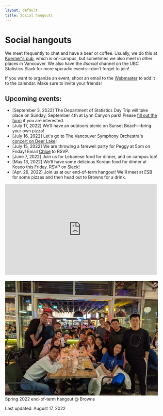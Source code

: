```yaml
---
layout: default
title: Social hangouts
---
```


# Social hangouts

We meet frequently to chat and have a beer or coffee.
Usually, we do this at [Koerner's pub](https://www.koerners.ca/),
which is on-campus, but sometimes we also meet in other places in Vancouver.
We also have the *#social* channel on the UBC Statistics Slack for more sporadic
events&mdash;don't forget to join!

If you want to organize an event, shoot an email to the [Webmaster](./about.html)
to add it to the calendar. Make sure to invite your friends!


## Upcoming events:

- [September 3, 2022] The Department of Statistics Day Trip will take place on Sunday, September 4th at Lynn Canyon park!
Please [fill out the form](https://forms.gle/NsiJuHiKVbQvaViu8) if you are interested.
- [July 17, 2022] We'll have an outdoors picnic on Sunset Beach&mdash;bring
your own pizza!
- [July 16, 2022] Let's go to The Vancouver Symphony Orchestra's
[concert on Deer Lake](https://www.vancouversymphony.ca/event/the-vso-at-deer-lake/)!
- [July 15, 2022] We are throwing a farewell party for Peggy at 5pm on Friday!
Email [Chloe](https://www.stat.ubc.ca/users/xinyuan-chloe-you) to RSVP.
- [June 7, 2022] Join us for Lebanese food for dinner, and on campus too!
- [May 13, 2022] We'll have some delicious Korean food for dinner
at Kosoo this Friday. RSVP on Slack!
- [Apr. 29, 2022] Join us at our end-of-term hangout!
We'll meet at ESB for some pizzas and then head out to Browns for a drink.


<div class="span9">
	<iframe src="https://calendar.google.com/calendar/embed?height=300&wkst=1&bgcolor=%23ffffff&ctz=America%2FVancouver&src=ZDhibmxnaGlxcmVwc2ZrazNjN2ZsZmlyaWNAZ3JvdXAuY2FsZW5kYXIuZ29vZ2xlLmNvbQ&color=%238E24AA&showPrint=0&showTitle=0" style="border-width:0" width="500" height="300" frameborder="0" scrolling="no"></iframe>
</div><!--/span-->
<br/>

<img src="img/s2022eot-min.jpg" alt="">
Spring 2022 end-of-term hangout @ Browns

Last updated: August 17, 2022



<!--
- [Nov. 18, 2021] Come to Browns Crafthouse for dinner!
- [Oct. 21, 2021] We're going to Koerner's pub for a drink!
- [Oct. 7, 2021] Join us for taco Thursday!
RSVP in the *#social* channel on Slack
-->
